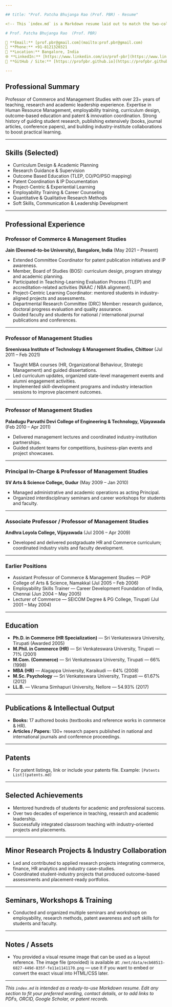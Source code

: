 ```yaml
---

## title: "Prof. Patcha Bhujanga Rao (Prof. PBR) - Resume"

<!-- This `index.md` is a Markdown resume laid out to match the two-column visual from your image. Replace or update any field as needed. -->

# Prof. Patcha Bhujanga Rao  (Prof. PBR)

📧 **Email:** [prof.pbr@gmail.com](mailto:prof.pbr@gmail.com)
📱 **Phone:** +91-8121320321
📍 **Location:** Bangalore, India
🌐 **LinkedIn:** [https://www.linkedin.com/in/prof-pbr](https://www.linkedin.com/in/prof-pbr)
🐙 **GitHub / Site:** [https://profpbr.github.io](https://profpbr.github.io)

---
```


## Professional Summary

Professor of Commerce and Management Studies with over 23+ years of teaching, research and academic leadership experience. Expertise in Human Resource Management, employability training, curriculum design, outcome-based education and patent & innovation coordination. Strong history of guiding student research, publishing extensively (books, journal articles, conference papers), and building industry-institute collaborations to boost practical learning.

---

## Skills (Selected)

* Curriculum Design & Academic Planning
* Research Guidance & Supervision
* Outcome Based Education (TLEP, CO/PO/PSO mapping)
* Patent Coordination & IP Documentation
* Project-Centric & Experiential Learning
* Employability Training & Career Counseling
* Quantitative & Qualitative Research Methods
* Soft Skills, Communication & Leadership Development

---

## Professional Experience

### Professor of Commerce & Management Studies

**Jain (Deemed-to-be University), Bangalore, India** (May 2021 – Present)

* Extended Committee Coordinator for patent publication initiatives and IP awareness.
* Member, Board of Studies (BOS): curriculum design, program strategy and academic planning.
* Participated in Teaching-Learning Evaluation Process (TLEP) and accreditation-related activities (NAAC / NBA alignment).
* Project-Centric Learning Coordinator: mentored students in industry-aligned projects and assessments.
* Departmental Research Committee (DRC) Member: research guidance, doctoral progress evaluation and quality assurance.
* Guided faculty and students for national / international journal publications and conferences.

---

### Professor of Management Studies

**Sreenivasa Institute of Technology & Management Studies, Chittoor** (Jul 2011 – Feb 2021)

* Taught MBA courses (HR, Organizational Behaviour, Strategic Management) and guided dissertations.
* Led curriculum updates, organized state-level management events and alumni engagement activities.
* Implemented skill-development programs and industry interaction sessions to improve placement outcomes.

---

### Professor of Management Studies

**Paladugu Parvathi Devi College of Engineering & Technology, Vijayawada** (Feb 2010 – Apr 2011)

* Delivered management lectures and coordinated industry-institution partnerships.
* Guided student teams for competitions, business-plan events and project showcases.

---

### Principal In-Charge & Professor of Management Studies

**SV Arts & Science College, Gudur** (May 2009 – Jan 2010)

* Managed administrative and academic operations as acting Principal.
* Organized interdisciplinary seminars and career workshops for students and faculty.

---

### Associate Professor / Professor of Management Studies

**Andhra Loyola College, Vijayawada** (Jul 2006 – Apr 2009)

* Developed and delivered postgraduate HR and Commerce curriculum; coordinated industry visits and faculty development.

---

### Earlier Positions

* Assistant Professor of Commerce & Management Studies — PGP College of Arts & Science, Namakkal (Jul 2005 – Feb 2006)
* Employability Skills Trainer — Career Development Foundation of India, Chennai (Jun 2004 – May 2005)
* Lecturer of Commerce — SEICOM Degree & PG College, Tirupati (Jul 2001 – May 2004)

---

## Education

* **Ph.D. in Commerce (HR Specialization)** — Sri Venkateswara University, Tirupati (Awarded 2005)
* **M.Phil. in Commerce (HR)** — Sri Venkateswara University, Tirupati — 71% (2001)
* **M.Com. (Commerce)** — Sri Venkateswara University, Tirupati — 66% (1998)
* **MBA (HR)** — Alagappa University, Karaikudi — 64% (2008)
* **M.Sc. Psychology** — Sri Venkateswara University, Tirupati — 61.67% (2012)
* **LL.B.** — Vikrama Simhapuri University, Nellore — 54.93% (2017)

---

## Publications & Intellectual Output

* **Books:** 17 authored books (textbooks and reference works in commerce & HR).
* **Articles / Papers:** 130+ research papers published in national and international journals and conference proceedings.

---

## Patents

* For patent listings, link or include your patents file. Example: `[Patents List](patents.md)`

---

## Selected Achievements

* Mentored hundreds of students for academic and professional success.
* Over two decades of experience in teaching, research and academic leadership.
* Successfully integrated classroom teaching with industry-oriented projects and placements.

---

## Minor Research Projects & Industry Collaboration

* Led and contributed to applied research projects integrating commerce, finance, HR analytics and industry case-studies.
* Coordinated student-industry projects that produced outcome-based assessments and placement-ready portfolios.

---

## Seminars, Workshops & Training

* Conducted and organized multiple seminars and workshops on employability, research methods, patent awareness and soft skills for students and faculty.

---

## Notes / Assets

* You provided a visual resume image that can be used as a layout reference. The image file (provided) is available at: `/mnt/data/ecb68513-6827-449d-835f-fe11e1141170.png` — use it if you want to embed or convert the exact visual into HTML/CSS later.

---

*This `index.md` is intended as a ready-to-use Markdown resume. Edit any section to fit your preferred wording, contact details, or to add links to PDFs, ORCID, Google Scholar, or patent records.*
